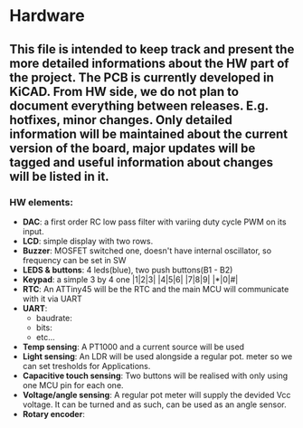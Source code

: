 # Hardware

This file is intended to keep track and present the more detailed informations about the HW part of the project.
The PCB is currently developed in KiCAD. From HW side, we do not plan to document everything between releases. E.g. hotfixes, minor changes. Only detailed information will be maintained about the current version of the board, major updates will be tagged and useful information about changes will be listed in it.
---
### HW elements:
* **DAC**: a first order RC low pass filter with variing duty cycle PWM on its input.
* **LCD**: simple display with two rows.
* **Buzzer**: MOSFET switched one, doesn't have internal oscillator, so frequency can be set in SW
* **LEDS & buttons**: 4 leds(blue), two push buttons(B1 - B2)
* **Keypad**: a simple 3 by 4 one
|1|2|3|
|4|5|6|
|7|8|9|
|*|0|#|
* **RTC**: An ATTiny45 will be the RTC and the main MCU will communicate with it via UART
* **UART**:
    * baudrate:
    * bits:
    * etc...
* **Temp sensing**: A PT1000 and a current source will be used
* **Light sensing**: An LDR will be used alongside a regular pot. meter so we can set tresholds for Applications.
* **Capacitive touch sensing**: Two buttons will be realised with only using one MCU pin for each one.
* **Voltage/angle sensing**: A regular pot meter will supply the devided Vcc voltage. It can be turned and as such, can be used as an angle sensor.
* **Rotary encoder**: 
